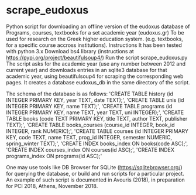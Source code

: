 # scrape_eudoxus
Python script for downloading an offline version of the eudoxus database of Programs, courses, textbooks for a set academic year 
(eudoxus.gr)
To be used for research on the Greek higher education system. (e.g. textbooks, for a specific course accross institutions).
Instructions
It has been tested with python 3.x
Download bs4 library (instructions at https://pypi.org/project/beautifulsoup4/)
Run the script scrape_eudoxus.py
The script asks for the academic year (use any number between 2012 and current year) and downloads entries in an sqlite3 database 
for that academic year, using beautifulsoup4 for scraping the corresponding web pages.
It creates a database eudoxus_db in the same directory of the script.

The schema of the database is as follows:
'CREATE TABLE history (id INTEGER PRIMARY KEY, year TEXT, date TEXT);',
'CREATE TABLE unis (id INTEGER PRIMARY KEY, name TEXT);',
'CREATE TABLE programs (id INTEGER PRIMARY KEY, name TEXT, year TEXT, uni INTEGER);',
'CREATE TABLE books (code TEXT PRIMARY KEY, title TEXT, author TEXT, publisher TEXT);',
'CREATE TABLE books_courses (course_id INTEGER, book_id INTEGER, rank NUMERIC);',
'CREATE TABLE courses (id INTEGER PRIMARY KEY, code TEXT, name TEXT, prog_id INTEGER, semester NUMERIC, spring_winter TEXT);',
'CREATE INDEX books_index ON books(code ASC);',
'CREATE INDEX courses_index ON courses(id ASC);',
'CREATE INDEX programs_index ON programs(id ASC);'

One may use tools like DB Browser for SQLite (https://sqlitebrowser.org/) for querying the database, or build and run scripts 
for a particular project. An example of such script is documented in Avouris (2018), in preparation for PCI 2018, Athens, November 2018.
